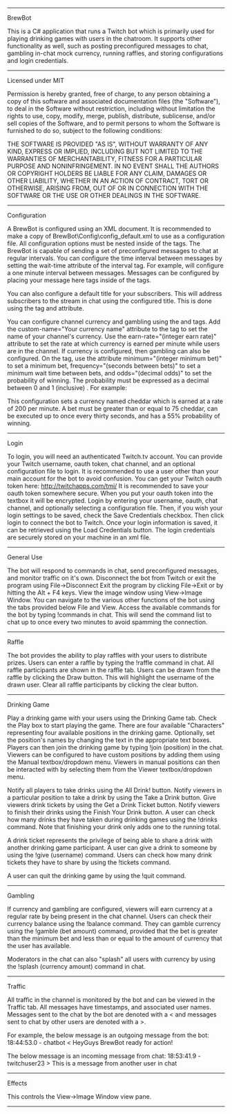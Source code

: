 ********************************************************************************

BrewBot

This is a C# application that runs a Twitch bot which is primarily used for
playing drinking games with users in the chatroom. It supports other functionality
as well, such as posting preconfigured messages to chat, gambling in-chat mock
currency, running raffles, and storing configurations and login credentials.

********************************************************************************

Licensed under MIT

Permission is hereby granted, free of charge, to any person obtaining a copy
of this software and associated documentation files (the "Software"), to deal
in the Software without restriction, including without limitation the rights
to use, copy, modify, merge, publish, distribute, sublicense, and/or sell
copies of the Software, and to permit persons to whom the Software is
furnished to do so, subject to the following conditions:

THE SOFTWARE IS PROVIDED "AS IS", WITHOUT WARRANTY OF ANY KIND, EXPRESS OR
IMPLIED, INCLUDING BUT NOT LIMITED TO THE WARRANTIES OF MERCHANTABILITY,
FITNESS FOR A PARTICULAR PURPOSE AND NONINFRINGEMENT. IN NO EVENT SHALL THE
AUTHORS OR COPYRIGHT HOLDERS BE LIABLE FOR ANY CLAIM, DAMAGES OR OTHER
LIABILITY, WHETHER IN AN ACTION OF CONTRACT, TORT OR OTHERWISE, ARISING FROM,
OUT OF OR IN CONNECTION WITH THE SOFTWARE OR THE USE OR OTHER DEALINGS IN
THE SOFTWARE.

********************************************************************************

Configuration

 A BrewBot is configured using an XML document. It is recommended to make a copy
 of BrewBot\Config\config_default.xml to use as a configuration file. All configuration
 options must be nested inside of the <config></config> tags. The BrewBot
 is capable of sending a set of preconfigured messages to chat at regular intervals.
 You can configure the time interval between messages by setting the wait-time attribute
 of the interval tag. For example, <interval wait-time="60"/> will configure a one minute
 interval between messages. Messages can be configured by placing
 <message>your message here</message> tags inside of the <messages></messages> tags.
 
 You can also configure a default title for your subscribers. This will address
 subscribers to the stream in chat using the configured title. This is done using the
 <subscribers title="Your title"/> tag and attribute.
 
 You can configure channel currency and gambling using the <currency /> and <gambling />
 tags. Add the custom-name="Your currency name" attribute to the <currency /> tag to set
 the name of your channel's currency. Use the earn-rate="(integer earn rate)" attribute
 to set the rate at which currency is earned per minute while users are in the channel.
 If currency is configured, then gambling can also be configured. On the <gambling /> tag,
 use the attribute minimum="(integer minimum bet)" to set a minimum bet,
 frequency="(seconds between bets)" to set a minimum wait time between bets, and
 odds="(decimal odds)" to set the probability of winning. The probability must be expressed
 as a decimal between 0 and 1 (inclusive)  <currency custom-name="cheddar" />
  <gambling odds="0.55"/>. For example:
 
 <currency custom-name="cheddar" earn-rate="200" />
 <gambling minimum="75" frequency="30" odds="0.55"/>
 
 This configuration sets a currency named cheddar which is earned at a rate of 200
 per minute. A bet must be greater than or equal to 75 cheddar, can be executed up to
 once every thirty seconds, and has a 55% probability of winning.

********************************************************************************

Login

To login, you will need an authenticated Twitch.tv account. You can provide your Twitch
username, oauth token, chat channel, and an optional configuration file to login. It is
recommended to use a user other than your main account for the bot to avoid confusion.
You can get your Twitch oauth token here: http://twitchapps.com/tmi/
It is recommended to save your oauth token somewhere secure. When you put your oauth token
into the textbox it will be encrypted. Login by entering your username,
oauth, chat channel, and optionally selecting a configuration file. Then, if you wish your
login settings to be saved, check the Save Credentials checkbox. Then click login
to connect the bot to Twitch. Once your login information is saved, it can be retrieved
using the Load Credentials button. The login credentials are securely stored on your machine
in an xml file.

********************************************************************************

General Use

The bot will respond to commands in chat, send preconfigured messages, and monitor traffic
on it's own. Disconnect the bot from Twitch or exit the program using File->Disconnect
Exit the program by clicking File->Exit or by hitting the Alt + F4 keys. View the image window using
View->Image Window. You can navigate to the various other functions of the bot using the tabs
provided below File and View. Access the available commands for the bot by typing
!commands in chat. This will send the command list to chat up to once every two minutes to
avoid spamming the connection.

********************************************************************************

Raffle

The bot provides the ability to play raffles with your users to distribute prizes. Users can
enter a raffle by typing the !raffle command in chat. All raffle participants are shown in
the raffle tab. Users can be drawn from the raffle by clicking the Draw button. This will
highlight the username of the drawn user. Clear all raffle participants by clicking the clear button.

********************************************************************************

Drinking Game

Play a drinking game with your users using the Drinking Game tab. Check the
Play box to start playing the game. There are four available "Characters" representing
four available positions in the drinking game. Optionally, set the position's names by
changing the text in the appropriate text boxes. Players can then join the drinking
game by typing !join (position) in the chat. Viewers can be configured to have custom
positions by adding them using the Manual textbox/dropdown menu. Viewers in manual positions
can then be interacted with by selecting them from the Viewer textbox/dropdown menu. 

Notify all players to take drinks using the All Drink! button. Notify viewers in a particular
position to take a drink by using the Take a Drink button. Give viewers drink tickets by using
the Get a Drink Ticket button. Notify viewers to finish their drinks using the Finish Your Drink
button. A user can check how many drinks they have taken during drinking games using the !drinks
command. Note that finishing your drink only adds one to the running total.

A drink ticket represents the privilege of being able to share a drink with another drinking
game participant. A user can give a drink to someone by using the !give (username) command.
Users can check how many drink tickets they have to share by using the !tickets command.

A user can quit the drinking game by using the !quit command.

********************************************************************************

Gambling

If currency and gambling are configured, viewers will earn currency at a regular rate by
being present in the chat channel. Users can check their currency balance using the
!balance command. They can gamble currency using the !gamble (bet amount) command, provided
that the bet is greater than the minimum bet and less than or equal to the amount of
currency that the user has available.

Moderators in the chat can also "splash" all users with currency by using the
!splash (currency amount) command in chat.

********************************************************************************

Traffic

All traffic in the channel is monitored by the bot and can be viewed in the Traffic tab.
All messages have timestamps, and associated user names. Messages sent to the chat by
the bot are denoted with a < and messages sent to chat by other users are denoted with a >.

For example, the below message is an outgoing message from the bot:
18:44:53.0 - chatbot < HeyGuys BrewBot ready for action!

The below message is an incoming message from chat:
18:53:41.9 - twitchuser23 > This is a message from another user in chat

********************************************************************************

Effects

This controls the View->Image Window view pane.

********************************************************************************